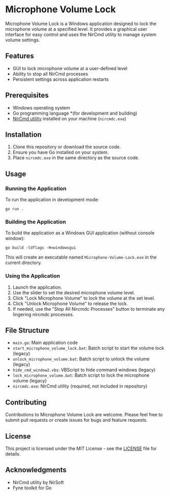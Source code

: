 # Microphone Volume Lock

Microphone Volume Lock is a Windows application designed to lock the microphone volume at a specified level. It provides a graphical user interface for easy control and uses the NirCmd utility to manage system volume settings.

## Features

- GUI to lock microphone volume at a user-defined level
- Ability to stop all NirCmd processes
- Persistent settings across application restarts

## Prerequisites

- Windows operating system
- Go programming language *(for development and building)
- [NirCmd utility](https://www.nirsoft.net/utils/nircmd.html) installed on your machine (`nircmdc.exe`)

## Installation

1. Clone this repository or download the source code.
2. Ensure you have Go installed on your system.
3. Place `nircmdc.exe` in the same directory as the source code.

## Usage

### Running the Application

To run the application in development mode:

`go run .`

### Building the Application

To build the application as a Windows GUI application (without console window):

`go build -ldflags -H=windowsgui`

This will create an executable named `Microphone-Volume-Lock.exe` in the current directory.

### Using the Application

1. Launch the application.
2. Use the slider to set the desired microphone volume level.
3. Click "Lock Microphone Volume" to lock the volume at the set level.
4. Click "Unlock Microphone Volume" to release the lock.
5. If needed, use the "Stop All Nircmdc Processes" button to terminate any lingering nircmdc processes.

## File Structure

- `main.go`: Main application code
- `start_microphone_volume_lock.bat`: Batch script to start the volume lock (legacy)
- `unlock_microphone_volume.bat`: Batch script to unlock the volume (legacy)
- `hide_cmd_window2.vbs`: VBScript to hide command windows (legacy)
- `lock_microphone_volume.bat`: Batch script to lock the microphone volume (legacy)
- `nircmdc.exe`: NirCmd utility (required, not included in repository)

## Contributing

Contributions to Microphone Volume Lock are welcome. Please feel free to submit pull requests or create issues for bugs and feature requests.

## License

This project is licensed under the MIT License - see the [LICENSE](LICENSE) file for details.

## Acknowledgments

- NirCmd utility by NirSoft
- Fyne toolkit for Go